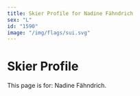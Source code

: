 ```yaml
---
title: Skier Profile for Nadine Fähndrich
sex: "L"
id: "1590"
image: "/img/flags/sui.svg" 
---
```


# Skier Profile

This page is for: Nadine Fähndrich.
    